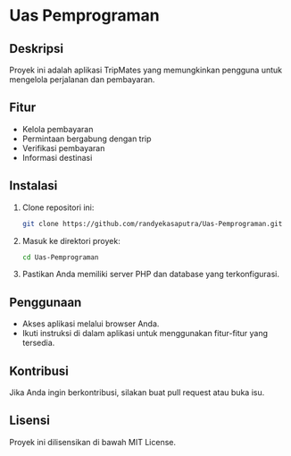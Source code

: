 # Uas Pemprograman

## Deskripsi
Proyek ini adalah aplikasi TripMates yang memungkinkan pengguna untuk mengelola perjalanan dan pembayaran.

## Fitur
- Kelola pembayaran
- Permintaan bergabung dengan trip
- Verifikasi pembayaran
- Informasi destinasi

## Instalasi
1. Clone repositori ini:
   ```bash
   git clone https://github.com/randyekasaputra/Uas-Pemprograman.git
   ```
2. Masuk ke direktori proyek:
   ```bash
   cd Uas-Pemprograman
   ```
3. Pastikan Anda memiliki server PHP dan database yang terkonfigurasi.

## Penggunaan
- Akses aplikasi melalui browser Anda.
- Ikuti instruksi di dalam aplikasi untuk menggunakan fitur-fitur yang tersedia.

## Kontribusi
Jika Anda ingin berkontribusi, silakan buat pull request atau buka isu.

## Lisensi
Proyek ini dilisensikan di bawah MIT License.
